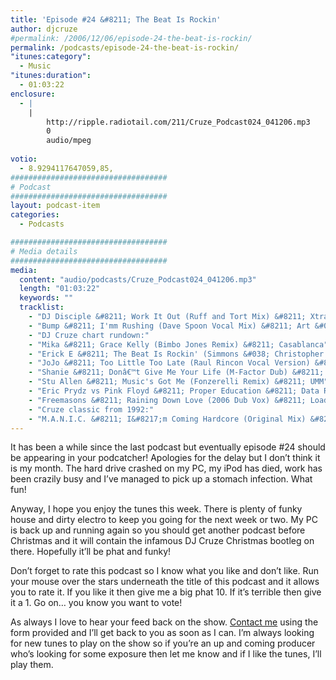 ```yaml
---
title: 'Episode #24 &#8211; The Beat Is Rockin'
author: djcruze
#permalink: /2006/12/06/episode-24-the-beat-is-rockin/
permalink: /podcasts/episode-24-the-beat-is-rockin/
"itunes:category":
  - Music
"itunes:duration":
  - 01:03:22
enclosure:
  - |
    |
        http://ripple.radiotail.com/211/Cruze_Podcast024_041206.mp3
        0
        audio/mpeg
        
votio:
  - 8.9294117647059,85,
###################################
# Podcast
###################################
layout: podcast-item
categories:
  - Podcasts

###################################
# Media details
###################################
media:
  content: "audio/podcasts/Cruze_Podcast024_041206.mp3"
  length: "01:03:22"
  keywords: ""
  tracklist:
    - "DJ Disciple &#8211; Work It Out (Ruff and Tort Mix) &#8211; Xtravaganza"
    - "Bump &#8211; I'mm Rushing (Dave Spoon Vocal Mix) &#8211; Art &#038; Craft"
    - "DJ Cruze chart rundown:"
    - "Mika &#8211; Grace Kelly (Bimbo Jones Remix) &#8211; Casablanca"
    - "Erick E &#8211; The Beat Is Rockin' (Simmons &#038; Christopher Remix) &#8211; Gusto Records"
    - "JoJo &#8211; Too Little Too Late (Raul Rincon Vocal Version) &#8211; Mercury Records"
    - "Shanie &#8211; Donâ€™t Give Me Your Life (M-Factor Dub) &#8211; AATW"
    - "Stu Allen &#8211; Music's Got Me (Fonzerelli Remix) &#8211; UMM"
    - "Eric Prydz vs Pink Floyd &#8211; Proper Education &#8211; Data Records"
    - "Freemasons &#8211; Raining Down Love (2006 Dub Vox) &#8211; Loaded Records"
    - "Cruze classic from 1992:"
    - "M.A.N.I.C. &#8211; I&#8217;m Coming Hardcore (Original Mix) &#8211; Union City Recording"
---
```


It has been a while since the last podcast but eventually episode #24 should be appearing in your podcatcher! Apologies for the delay but I don&#8217;t think it is my month. The hard drive crashed on my PC, my iPod has died, work has been crazily busy and I&#8217;ve managed to pick up a stomach infection. What fun!

Anyway, I hope you enjoy the tunes this week. There is plenty of funky house and dirty electro to keep you going for the next week or two. My PC is back up and running again so you should get another podcast before Christmas and it will contain the infamous DJ Cruze Christmas bootleg on there. Hopefully it&#8217;ll be phat and funky!

Don&#8217;t forget to rate this podcast so I know what you like and don&#8217;t like. Run your mouse over the stars underneath the title of this podcast and it allows you to rate it. If you like it then give me a big phat 10. If it&#8217;s terrible then give it a 1. Go on&#8230; you know you want to vote!

As always I love to hear your feed back on the show. [Contact me][1] using the form provided and I&#8217;ll get back to you as soon as I can. I&#8217;m always looking for new tunes to play on the show so if you&#8217;re an up and coming producer who&#8217;s looking for some exposure then let me know and if I like the tunes, I&#8217;ll play them.

 [1]: http://www.djcruze.co.uk/cms/contact/